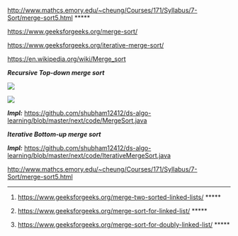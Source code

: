 http://www.mathcs.emory.edu/~cheung/Courses/171/Syllabus/7-Sort/merge-sort5.html *****

https://www.geeksforgeeks.org/merge-sort/

https://www.geeksforgeeks.org/iterative-merge-sort/

https://en.wikipedia.org/wiki/Merge_sort

***Recursive Top-down merge sort***

![](https://www.geeksforgeeks.org/wp-content/uploads/Merge-Sort-Tutorial.png)

![](https://upload.wikimedia.org/wikipedia/commons/e/e6/Merge_sort_algorithm_diagram.svg)

***Impl:*** https://github.com/shubham12412/ds-algo-learning/blob/master/next/code/MergeSort.java


***Iterative Bottom-up merge sort***

***Impl:*** https://github.com/shubham12412/ds-algo-learning/blob/master/next/code/IterativeMergeSort.java

http://www.mathcs.emory.edu/~cheung/Courses/171/Syllabus/7-Sort/merge-sort5.html

------------------------------------------------------------------------------------------------------------

1) https://www.geeksforgeeks.org/merge-two-sorted-linked-lists/ *****

2) https://www.geeksforgeeks.org/merge-sort-for-linked-list/ *****

3) https://www.geeksforgeeks.org/merge-sort-for-doubly-linked-list/  *****


